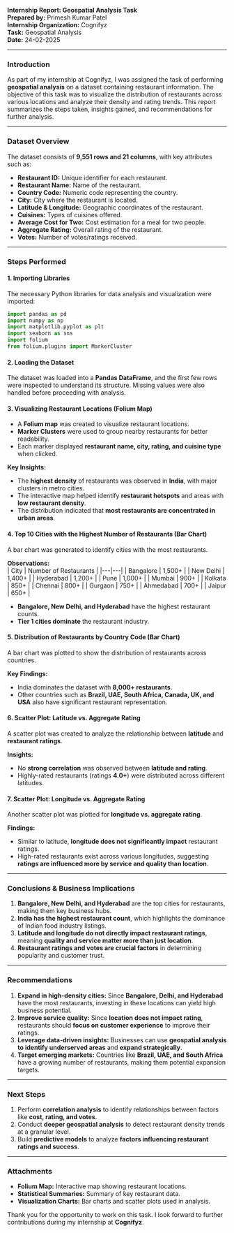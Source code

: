 **Internship Report: Geospatial Analysis Task**  
**Prepared by:** Primesh Kumar Patel  
**Internship Organization:** Cognifyz  
**Task:** Geospatial Analysis  
**Date:** 24-02-2025  

---

### **Introduction**  
As part of my internship at Cognifyz, I was assigned the task of performing **geospatial analysis** on a dataset containing restaurant information. The objective of this task was to visualize the distribution of restaurants across various locations and analyze their density and rating trends. This report summarizes the steps taken, insights gained, and recommendations for further analysis.  

---

### **Dataset Overview**  
The dataset consists of **9,551 rows and 21 columns**, with key attributes such as:
- **Restaurant ID:** Unique identifier for each restaurant.  
- **Restaurant Name:** Name of the restaurant.  
- **Country Code:** Numeric code representing the country.  
- **City:** City where the restaurant is located.  
- **Latitude & Longitude:** Geographic coordinates of the restaurant.  
- **Cuisines:** Types of cuisines offered.  
- **Average Cost for Two:** Cost estimation for a meal for two people.  
- **Aggregate Rating:** Overall rating of the restaurant.  
- **Votes:** Number of votes/ratings received.  

---

### **Steps Performed**  
#### **1. Importing Libraries**  
The necessary Python libraries for data analysis and visualization were imported:  
```python
import pandas as pd
import numpy as np
import matplotlib.pyplot as plt
import seaborn as sns
import folium
from folium.plugins import MarkerCluster
```

#### **2. Loading the Dataset**  
The dataset was loaded into a **Pandas DataFrame**, and the first few rows were inspected to understand its structure. Missing values were also handled before proceeding with analysis.  

#### **3. Visualizing Restaurant Locations (Folium Map)**  
- A **Folium map** was created to visualize restaurant locations.
- **Marker Clusters** were used to group nearby restaurants for better readability.
- Each marker displayed **restaurant name, city, rating, and cuisine type** when clicked.  

**Key Insights:**  
- The **highest density** of restaurants was observed in **India**, with major clusters in metro cities.  
- The interactive map helped identify **restaurant hotspots** and areas with **low restaurant density**.  
- The distribution indicated that **most restaurants are concentrated in urban areas**.

#### **4. Top 10 Cities with the Highest Number of Restaurants (Bar Chart)**  
A bar chart was generated to identify cities with the most restaurants.  

**Observations:**  
| City | Number of Restaurants |
|---|---|
| Bangalore | 1,500+ |
| New Delhi | 1,400+ |
| Hyderabad | 1,200+ |
| Pune | 1,000+ |
| Mumbai | 900+ |
| Kolkata | 850+ |
| Chennai | 800+ |
| Gurgaon | 750+ |
| Ahmedabad | 700+ |
| Jaipur | 650+ |

- **Bangalore, New Delhi, and Hyderabad** have the highest restaurant counts.
- **Tier 1 cities dominate** the restaurant industry.  

#### **5. Distribution of Restaurants by Country Code (Bar Chart)**  
A bar chart was plotted to show the distribution of restaurants across countries.  

**Key Findings:**  
- India dominates the dataset with **8,000+ restaurants**.
- Other countries such as **Brazil, UAE, South Africa, Canada, UK, and USA** also have significant restaurant representation.  

#### **6. Scatter Plot: Latitude vs. Aggregate Rating**  
A scatter plot was created to analyze the relationship between **latitude** and **restaurant ratings**.  

**Insights:**  
- No **strong correlation** was observed between **latitude and rating**.
- Highly-rated restaurants (ratings **4.0+**) were distributed across different latitudes.

#### **7. Scatter Plot: Longitude vs. Aggregate Rating**  
Another scatter plot was plotted for **longitude vs. aggregate rating**.  

**Findings:**  
- Similar to latitude, **longitude does not significantly impact** restaurant ratings.
- High-rated restaurants exist across various longitudes, suggesting **ratings are influenced more by service and quality than location**.

---

### **Conclusions & Business Implications**  
1. **Bangalore, New Delhi, and Hyderabad** are the top cities for restaurants, making them key business hubs.
2. **India has the highest restaurant count**, which highlights the dominance of Indian food industry listings.
3. **Latitude and longitude do not directly impact restaurant ratings**, meaning **quality and service matter more than just location**.
4. **Restaurant ratings and votes are crucial factors** in determining popularity and customer trust.

---

### **Recommendations**  
1. **Expand in high-density cities:** Since **Bangalore, Delhi, and Hyderabad** have the most restaurants, investing in these locations can yield high business potential.
2. **Improve service quality:** Since **location does not impact rating**, restaurants should **focus on customer experience** to improve their ratings.
3. **Leverage data-driven insights:** Businesses can use **geospatial analysis to identify underserved areas** and **expand strategically**.
4. **Target emerging markets:** Countries like **Brazil, UAE, and South Africa** have a growing number of restaurants, making them potential expansion targets.

---

### **Next Steps**  
1. Perform **correlation analysis** to identify relationships between factors like **cost, rating, and votes**.
2. Conduct **deeper geospatial analysis** to detect restaurant density trends at a granular level.
3. Build **predictive models** to analyze **factors influencing restaurant ratings and success**.

---

### **Attachments**  
- **Folium Map:** Interactive map showing restaurant locations.
- **Statistical Summaries:** Summary of key restaurant data.
- **Visualization Charts:** Bar charts and scatter plots used in analysis.

Thank you for the opportunity to work on this task. I look forward to further contributions during my internship at **Cognifyz**.
